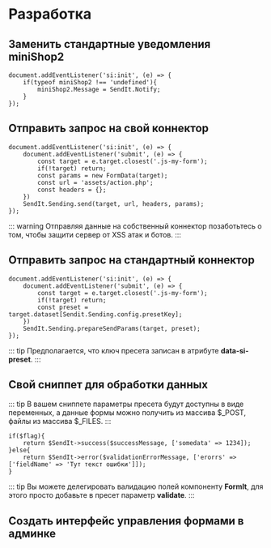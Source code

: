# Разработка

## Заменить стандартные уведомления miniShop2
```js:line-numbers
document.addEventListener('si:init', (e) => {   
    if(typeof miniShop2 !== 'undefined'){
        miniShop2.Message = SendIt.Notify;
    }    
});
```

## Отправить запрос на свой коннектор
```js:line-numbers
document.addEventListener('si:init', (e) => {    
    document.addEventListener('submit', (e) => {
        const target = e.target.closest('.js-my-form');
        if(!target) return;
        const params = new FormData(target);
        const url = 'assets/action.php';
        const headers = {};
    })
    SendIt.Sending.send(target, url, headers, params);
});
```
::: warning
Отправляя данные на собственный коннектор позаботьтесь о том, чтобы защити сервер от XSS атак и ботов.
:::

## Отправить запрос на стандартный коннектор
```js:line-numbers
document.addEventListener('si:init', (e) => {    
    document.addEventListener('submit', (e) => {
        const target = e.target.closest('.js-my-form');
        if(!target) return;
        const preset = target.dataset[Sendit.Sending.config.presetKey];        
    })
    SendIt.Sending.prepareSendParams(target, preset);
});
```
::: tip
Предполагается, что ключ пресета записан в атрибуте **data-si-preset**.
:::


## Свой сниппет для обработки данных
::: tip
В вашем сниппете параметры пресета будут доступны в виде переменных, а данные формы можно получить из массива $_POST, файлы из массива $_FILES.
:::
```php:line-numbers
if($flag){
    return $SendIt->success($successMessage, ['somedata' => 1234]);
}else{
    return $SendIt->error($validationErrorMessage, ['erorrs' => ['fieldName' => 'Тут текст ошибки']]);
}
```
::: tip
Вы можете делегировать валидацию полей компоненту **FormIt**, для этого просто добавьте в пресет параметр **validate**.
:::

## Создать интерфейс управления формами в админке
